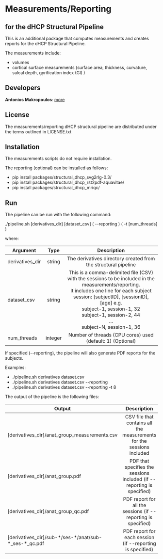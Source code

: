 # Measurements/Reporting
## for the dHCP Structural Pipeline

This is an additional package that computes measurements and creates reports for the dHCP Structural Pipeline.

The measurements include:<br>
* volumes
* cortical surface measurements (surface area, thickness, curvature, sulcal depth, gyrification index (GI) )

## Developers
<b>Antonios Makropoulos</b>:  <a href="http://antoniosmakropoulos.com">more</a>

## License
The measurements/reporting dHCP structural pipeline are distributed under the terms outlined in LICENSE.txt

## Installation
The measurements scripts do not require installation.

The reporting (optional) can be installed as follows:
* pip install packages/structural_dhcp_svg2rlg-0.3/
* pip install packages/structural_dhcp_rst2pdf-aquavitae/
* pip install packages/structural_dhcp_mriqc/


## Run

The pipeline can be run with the following command:

./pipeline.sh [derivatives_dir] [dataset_csv]  \( --reporting \) \( -t [num_threads] \)

where:

| Argument        | Type      | Description     
| ------------- |:-------------:| :-------------:|
| derivatives_dir| string | The derivatives directory created from the structural pipeline
| dataset_csv| string | This is a comma-delimited file (CSV) with the sessions to be included in the measurements/reporting. <br>It includes one line for each subject session: [subjectID], [sessionID], [age] e.g. <br>subject-1, session-1, 32<br>subject-1, session-2, 44<br>...<br>subject-N, session-1, 36<br>
| num_threads| integer |Number of threads (CPU cores) used (default: 1) (Optional)
If specified (--reporting), the pipeline will also generate PDF reports for the subjects.


Examples:
* ./pipeline.sh derivatives dataset.csv
* ./pipeline.sh derivatives dataset.csv --reporting
* ./pipeline.sh derivatives dataset.csv --reporting -t 8


The output of the pipeline is the following files:

| Output    | Description    
| -------------  |:-------------:|
| [derivatives_dir]/anat_group_measurements.csv   | CSV file that contains all the measurements for the sessions included
| [derivatives_dir]/anat_group.pdf    | PDF that specifies the sessions included (if --reporting is specified)
| [derivatives_dir]/anat_group_qc.pdf  | PDF report for all the sessions (if --reporting is specified)
| [derivatives_dir]/sub-\*/ses-\*/anat/sub-\*_ses-\*_qc.pdf  | PDF report for each session (if --reporting is specified)


